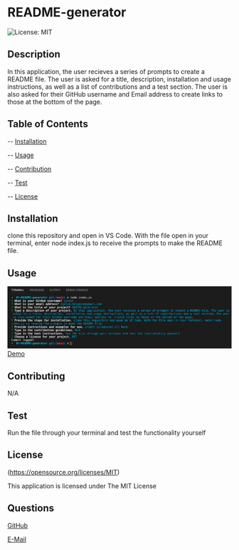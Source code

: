 
  # README-generator

  ![License: MIT](https://img.shields.io/badge/License-MIT-yellow.svg)


  ## Description


  In this application, the user recieves a series of prompts to create a README file. The user is asked for a title, description, installation and usage instructions, as well as a list of contributions and a test section. The user is also asked for their GitHub username and Email address to  create links to those at the bottom of the page.


  ## Table of Contents


  -- [Installation](#Installation)

  -- [Usage](#Usage)

  -- [Contribution](#Contributing)

  -- [Test](#Test)

  -- [License](#License)


  ## Installation


  clone this repository and open in VS Code. With the file open in your terminal, enter node index.js to receive the prompts to make the README file.


  ## Usage


  ![README-generator-screenshot](./utils/README-generator-screenshot.png)
  [Demo](https://drive.google.com/file/d/1ZoxOXcg0whqYLVceZAtBcLbHg3SSsKf2/view)


  ## Contributing


  N/A


  ## Test


  Run the file through your terminal and test the functionality yourself


  ## License


  (https://opensource.org/licenses/MIT)

  This application is licensed under The MIT License


  ## Questions


  [GitHub](https:github.com/jystyn)

  [E-Mail](mailto:justyn.helgeson@gmail.com)

